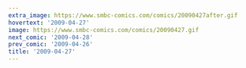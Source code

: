 ```yaml
---
extra_image: https://www.smbc-comics.com/comics/20090427after.gif
hovertext: '2009-04-27'
image: https://www.smbc-comics.com/comics/20090427.gif
next_comic: '2009-04-28'
prev_comic: '2009-04-26'
title: '2009-04-27'
---
```


